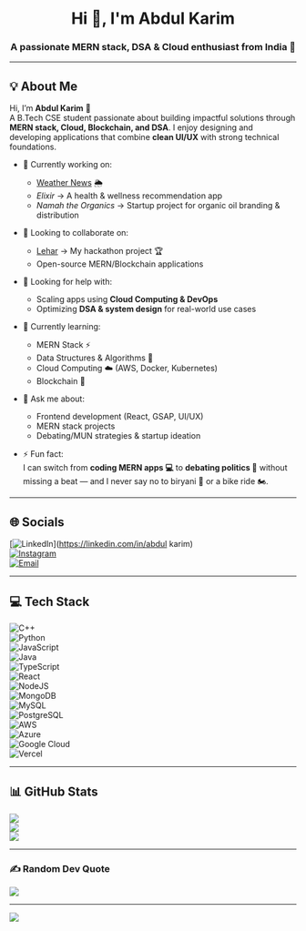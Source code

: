 <h1 align="center">Hi 👋, I'm Abdul Karim</h1>
<h3 align="center">A passionate MERN stack, DSA & Cloud enthusiast from India 🚀</h3>

---

## 💡 About Me  
Hi, I’m **Abdul Karim** 👋  
A B.Tech CSE student passionate about building impactful solutions through **MERN stack, Cloud, Blockchain, and DSA**. I enjoy designing and developing applications that combine **clean UI/UX** with strong technical foundations.  

- 🔭 Currently working on:  
  - [Weather News](https://github.com/syedkarim2004/weathernews.git) 🌦️  
  - *Elixir* → A health & wellness recommendation app  
  - *Namah the Organics* → Startup project for organic oil branding & distribution  

- 👯 Looking to collaborate on:  
  - [Lehar](https://github.com/syedkarim2004/coastwatch-samachar.git) → My hackathon project 🏆  
  - Open-source MERN/Blockchain applications  

- 🤝 Looking for help with:  
  - Scaling apps using **Cloud Computing & DevOps**  
  - Optimizing **DSA & system design** for real-world use cases  

- 🌱 Currently learning:  
  - MERN Stack ⚡  
  - Data Structures & Algorithms 📘  
  - Cloud Computing ☁️ (AWS, Docker, Kubernetes)  
  - Blockchain 🔗  

- 💬 Ask me about:  
  - Frontend development (React, GSAP, UI/UX)  
  - MERN stack projects  
  - Debating/MUN strategies & startup ideation  

- ⚡ Fun fact:  
  I can switch from **coding MERN apps 💻** to **debating politics 🎤** without missing a beat — and I never say no to biryani 🍛 or a bike ride 🏍️.  

---

## 🌐 Socials  
[![LinkedIn](https://img.shields.io/badge/LinkedIn-%230077B5.svg?logo=linkedin&logoColor=white)](https://linkedin.com/in/abdul karim)  
[![Instagram](https://img.shields.io/badge/Instagram-%23E4405F.svg?logo=Instagram&logoColor=white)](https://instagram.com/syedkarim.pvt)  
[![Email](https://img.shields.io/badge/Email-D14836?logo=gmail&logoColor=white)](mailto:abdulkarimbarauni@gmail.com)  

---

## 💻 Tech Stack  
![C++](https://img.shields.io/badge/c++-%2300599C.svg?style=for-the-badge&logo=c%2B%2B&logoColor=white)  
![Python](https://img.shields.io/badge/python-3670A0?style=for-the-badge&logo=python&logoColor=ffdd54)  
![JavaScript](https://img.shields.io/badge/javascript-%23323330.svg?style=for-the-badge&logo=javascript&logoColor=%23F7DF1E)  
![Java](https://img.shields.io/badge/java-%23ED8B00.svg?style=for-the-badge&logo=openjdk&logoColor=white)  
![TypeScript](https://img.shields.io/badge/typescript-%23007ACC.svg?style=for-the-badge&logo=typescript&logoColor=white)  
![React](https://img.shields.io/badge/react-%2320232a.svg?style=for-the-badge&logo=react&logoColor=%2361DAFB)  
![NodeJS](https://img.shields.io/badge/node.js-6DA55F?style=for-the-badge&logo=node.js&logoColor=white)  
![MongoDB](https://img.shields.io/badge/MongoDB-%234ea94b.svg?style=for-the-badge&logo=mongodb&logoColor=white)  
![MySQL](https://img.shields.io/badge/mysql-%2300f.svg?style=for-the-badge&logo=mysql&logoColor=white)  
![PostgreSQL](https://img.shields.io/badge/postgresql-%23316192.svg?style=for-the-badge&logo=postgresql&logoColor=white)  
![AWS](https://img.shields.io/badge/AWS-%23FF9900.svg?style=for-the-badge&logo=amazon-aws&logoColor=white)  
![Azure](https://img.shields.io/badge/azure-%230072C6.svg?style=for-the-badge&logo=microsoftazure&logoColor=white)  
![Google Cloud](https://img.shields.io/badge/GoogleCloud-%234285F4.svg?style=for-the-badge&logo=google-cloud&logoColor=white)  
![Vercel](https://img.shields.io/badge/vercel-%23000000.svg?style=for-the-badge&logo=vercel&logoColor=white)  

---

## 📊 GitHub Stats  
![](https://github-readme-stats.vercel.app/api?username=syedkarim2004&theme=dark&hide_border=false&include_all_commits=true&count_private=true)  
![](https://nirzak-streak-stats.vercel.app/?user=syedkarim2004&theme=dark&hide_border=false)  
![](https://github-readme-stats.vercel.app/api/top-langs/?username=syedkarim2004&theme=dark&hide_border=false&include_all_commits=true&count_private=true&layout=compact)  

---

### ✍️ Random Dev Quote  
![](https://quotes-github-readme.vercel.app/api?type=horizontal&theme=radical)  

---

[![](https://visitcount.itsvg.in/api?id=syedkarim2004&icon=1&color=0)](https://visitcount.itsvg.in)  

<!-- Proudly created with GPRM ( https://gprm.itsvg.in ) -->

